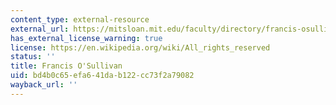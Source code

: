 ```yaml
---
content_type: external-resource
external_url: https://mitsloan.mit.edu/faculty/directory/francis-osullivan
has_external_license_warning: true
license: https://en.wikipedia.org/wiki/All_rights_reserved
status: ''
title: Francis O'Sullivan
uid: bd4b0c65-efa6-41da-b122-cc73f2a79082
wayback_url: ''
---
```

